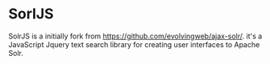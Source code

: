 SorlJS
======

SolrJS is a initially fork from  https://github.com/evolvingweb/ajax-solr/. it's a JavaScript Jquery text search library for creating user interfaces to Apache Solr.
